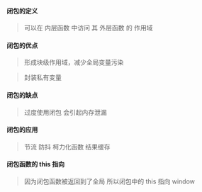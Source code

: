 #### 闭包的定义

> 可以在 内层函数 中访问 其 外层函数 的 作用域

#### 闭包的优点

> 形成块级作用域，减少全局变量污染

> 封装私有变量

#### 闭包的缺点

> 过度使用闭包 会引起内存泄漏

#### 闭包的应用

> 节流 防抖 柯力化函数 结果缓存

#### 闭包函数的 this 指向

> 因为闭包函数被返回到了全局 所以闭包中的 this 指向 window
